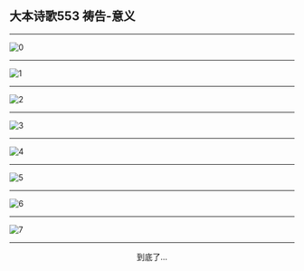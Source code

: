 
## 大本诗歌553 祷告-意义
        
<div id="aplayer0"></div>

---

<img alt="0" data-original="/data/d0553/0.png">

---

<img alt="1" data-original="/data/d0553/1.png">

---

<img alt="2" data-original="/data/d0553/2.png">

---

<img alt="3" data-original="/data/d0553/3.png">

---

<img alt="4" data-original="/data/d0553/4.png">

---

<img alt="5" data-original="/data/d0553/5.png">

---

<img alt="6" data-original="/data/d0553/6.png">

---

<img alt="7" data-original="/data/d0553/7.png">

---

<p style="text-align: center">到底了...</p>

<script src="/js/dist-view.js"></script>

<script>
MAIN.id = 'd0553';
        
const ap0 = new APlayer({
    container: document.getElementById('aplayer0'),
    volume: 1,
    loop: 'none',
    preload: 'none',
    audio: [{
        name: '大本诗歌553.mp3',
        artist: '大本诗歌',
        url: 'https://res.wx.qq.com/voice/getvoice?mediaid=MzI0NTk3MDM5M18yMjQ3NDk0NDcx',
        cover: '/favicon'
    }]
});
</script>
